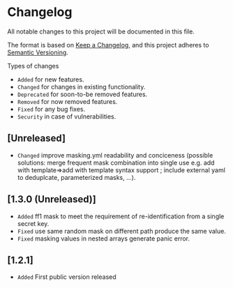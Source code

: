 # Changelog

All notable changes to this project will be documented in this file.

The format is based on [Keep a Changelog](https://keepachangelog.com/en/1.1.0/),
and this project adheres to [Semantic Versioning](https://semver.org/spec/v2.0.0.html).

Types of changes

- `Added` for new features.
- `Changed` for changes in existing functionality.
- `Deprecated` for soon-to-be removed features.
- `Removed` for now removed features.
- `Fixed` for any bug fixes.
- `Security` in case of vulnerabilities.

## [Unreleased]

- `Changed` improve masking.yml readability and conciceness (possible solutions: merge frequent mask combination into single use e.g. add with template=>add with template syntax support ; include external yaml to deduplcate, parameterized masks, ...).

## [1.3.0 (Unreleased)]

- `Added` ff1 mask to meet the requirement of re-identification from a single secret key.
- `Fixed` use same random mask on different path produce the same value.
- `Fixed` masking values in nested arrays generate panic error.

## [1.2.1]

- `Added` First public version released
